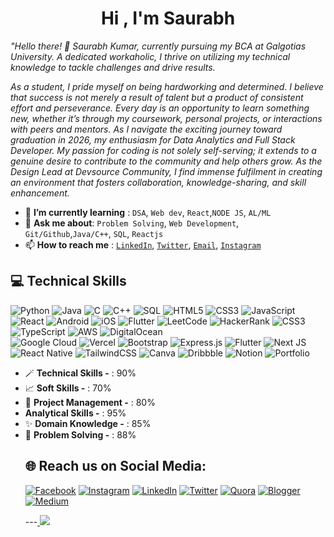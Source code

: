 <h1 align="center">Hi , I'm Saurabh </h1>

<p><i> "Hello there! 👋 Saurabh Kumar, currently pursuing my BCA at Galgotias University. A dedicated workaholic, I thrive on utilizing my technical knowledge to tackle challenges and drive results.

As a student, I pride myself on being hardworking and determined. I believe that success is not merely a result of talent but a product of consistent effort and perseverance. Every day is an opportunity to learn something new, whether it’s through my coursework, personal projects, or interactions with peers and mentors. As I navigate the exciting journey toward graduation in 2026, my enthusiasm for Data Analytics and Full Stack Developer. My passion for coding is not solely self-serving; it extends to a genuine desire to contribute to the community and help others grow. As the Design Lead at Devsource Community, I find immense fulfilment in creating an environment that fosters collaboration, knowledge-sharing, and skill enhancement. </b> </i></p>

<ul>
<li> 🌱 <b>I’m currently learning</b> : <code>DSA</code>, <code>Web dev</code>, <code>React</code>,<code>NODE JS</code>, <code>AL/ML</code></li>
<li> 💬 <b>Ask me about</b>: <code>Problem Solving</code>, <code>Web Development</code>, <code>Git/Github</code>,<code>Java/C++</code>, <code>SQL</code>, <code>Reactjs</code></</li>
<li> 📫 <b>How to reach me</b> : <code><a href="https://www.linkedin.com/in/Saurabhtbj1201/">LinkedIn</a></code>, <code><a href="https://x.com/saurabhtbj1201">Twitter</a></code>, <code><a href="https://mail.google.com/mail/u/0/#inbox?compose=jrjtXRGBfCQdtPfRPCldgGjHSXcsRfnxhXRmBFdXNxfMRfcwmccKdMPXQrqGlZShgRTQDBKg">Email</a></code>, <code><a href="https://www.instagram.com/saurabhtbj1201">Instagram</a></code></li>
</ul>

## 💻 Technical Skills
![Python](https://img.shields.io/badge/Python-3776AB?style=for-the-badge&logo=python&logoColor=white)
![Java](https://img.shields.io/badge/Java-007396?style=for-the-badge&logo=java&logoColor=white)
![C](https://img.shields.io/badge/C-00599C?style=for-the-badge&logo=C&logoColor=white)
![C++](https://img.shields.io/badge/C++-00599C?style=for-the-badge&logo=cplusplus&logoColor=white)
![SQL](https://img.shields.io/badge/SQL-%230167ff.svg?style=for-the-badge&logo=sql&logoColor=white) 
![HTML5](https://img.shields.io/badge/HTML5-E34F26?style=for-the-badge&logo=html5&logoColor=white)
![CSS3](https://img.shields.io/badge/CSS3-1572B6?style=for-the-badge&logo=css3&logoColor=white)
![JavaScript](https://img.shields.io/badge/JavaScript-F7DF1E?style=for-the-badge&logo=javascript&logoColor=black)
![React](https://img.shields.io/badge/React-20232A?style=for-the-badge&logo=react&logoColor=61DAFB)
![Android](https://img.shields.io/badge/Android-3DDC84?style=for-the-badge&logo=android&logoColor=white)
![iOS](https://img.shields.io/badge/iOS-000000?style=for-the-badge&logo=ios&logoColor=white)
![Flutter](https://img.shields.io/badge/Flutter-02569B?style=for-the-badge&logo=flutter&logoColor=white)
![LeetCode](https://img.shields.io/badge/LeetCode-FFA116?style=for-the-badge&logo=leetcode&logoColor=white)
![HackerRank](https://img.shields.io/badge/HackerRank-2EC866?style=for-the-badge&logo=hackerrank&logoColor=white)
![CSS3](https://img.shields.io/badge/css3-%231572B6.svg?style=for-the-badge&logo=css3&logoColor=white)
![TypeScript](https://img.shields.io/badge/typescript-%23007ACC.svg?style=for-the-badge&logo=typescript&logoColor=white) 
![AWS](https://img.shields.io/badge/AWS-%23FF9900.svg?style=for-the-badge&logo=amazon-aws&logoColor=white) 
![DigitalOcean](https://img.shields.io/badge/DigitalOcean-%230167ff.svg?style=for-the-badge&logo=digitalOcean&logoColor=white)  
![Google Cloud](https://img.shields.io/badge/Google%20Cloud-%234285F4.svg?style=for-the-badge&logo=google-cloud&logoColor=white) 
![Vercel](https://img.shields.io/badge/vercel-%23000000.svg?style=for-the-badge&logo=vercel&logoColor=white) 
![Bootstrap](https://img.shields.io/badge/bootstrap-%23563D7C.svg?style=for-the-badge&logo=bootstrap&logoColor=white) 
![Express.js](https://img.shields.io/badge/express.js-%23404d59.svg?style=for-the-badge&logo=express&logoColor=%2361DAFB) 
![Flutter](https://img.shields.io/badge/Flutter-%2302569B.svg?style=for-the-badge&logo=Flutter&logoColor=white) 
![Next JS](https://img.shields.io/badge/Next-black?style=for-the-badge&logo=next.js&logoColor=white)
![React Native](https://img.shields.io/badge/react_native-%2320232a.svg?style=for-the-badge&logo=react&logoColor=%2361DAFB) 
![TailwindCSS](https://img.shields.io/badge/tailwindcss-%2338B2AC.svg?style=for-the-badge&logo=tailwind-css&logoColor=white) 
![Canva](https://img.shields.io/badge/Canva-%2300C4CC.svg?style=for-the-badge&logo=Canva&logoColor=white) 
![Dribbble](https://img.shields.io/badge/Dribbble-EA4C89?style=for-the-badge&logo=dribbble&logoColor=white) 
![Notion](https://img.shields.io/badge/Notion-%23000000.svg?style=for-the-badge&logo=notion&logoColor=white) 
![Portfolio](https://img.shields.io/badge/Portfolio-%23000000.svg?style=for-the-badge&logo=firefox&logoColor=#FF7139)


<ul>           
<li> 🪄 <b>Technical Skills -</b>   : 90% 
<li>   📈 <b>Soft Skills -</b> : 70%                         
<li> 🔖 <b>Project Management -</b> : 80%  
<li>   <b>Analytical Skills -</b> : 95%                   
<li> ✨ <b>Domain Knowledge -</b>   : 85%       
<li>   📱 <b> Problem Solving -</b> : 88%                    
<u1>



## 🌐 Reach us on Social Media:
[![Facebook](https://img.shields.io/badge/Facebook-%231877F2.svg?logo=Facebook&logoColor=white)](https://www.facebook.com/Saurabhtbj1201) [![Instagram](https://img.shields.io/badge/Instagram-%23E4405F.svg?logo=Instagram&logoColor=white)](https://www.instagram.com/saurabhtbj1201) [![LinkedIn](https://img.shields.io/badge/LinkedIn-%230077B5.svg?logo=linkedin&logoColor=white)](https://linkedin.com/in/https://www.linkedin.com/in/saurabhtbj1201) [![Twitter](https://img.shields.io/badge/Twitter-%231DA1F2.svg?logo=Twitter&logoColor=white)](https://x.com/saurabhtbj1201) [![Quora](https://img.shields.io/badge/Quora-%23E4405F.svg?logo=Quora&logoColor=white)](https://www.quora.com/profile/Saurabh-Kumar-17241) [![Blogger](https://img.shields.io/badge/Blogger-%23E4409F.svg?logo=Blogger&logoColor=white)](https://saurabh-12.blogspot.com/)  [![Medium](https://img.shields.io/badge/Medium-%23E9555F.svg?logo=Medium&logoColor=white)](https://saurabh1201.medium.com/)


---<a href="https://visitcount.itsvg.in">
  <img src="https://visitcount.itsvg.in/api?id=Saurabhtbj1201&label=Profile%20Views&color=0&icon=2&pretty=true" />
</a>
<!-- Proudly created with GPRM ( https://gprm.itsvg.in ) -->
